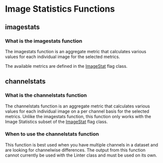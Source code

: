 # Image Statistics Functions

## imagestats

### What is the imagestats function

The imagestats function is an aggregate metric that calculates various values for each individual image for the selected metrics.  

The available metrics are defined in the [ImageStat](../reference/flags/imagestat.md) flag class.

## channelstats

### What is the channelstats function

The channelstats function is an aggregate metric that calculates various values for each individual image on a per channel basis for the selected metrics.
Unlike the imagestats function, this function only works with the Image Statistics subset of the [ImageStat](../reference/flags/imagestat.md) flag class.

### When to use the channelstats function

This function is best used when you have multiple channels in a dataset and are looking for channelwise differences.
The output from this function cannot currently be used with the Linter class and must be used on its own.
